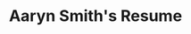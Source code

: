 ---
title: "Aaryn Smith's Resume"
type: "resume"
description: "Aaryn Smith's Resume"

primaryColor: "#0c7a17"
textPrimaryColor: "#1c1c1c"

profile:
  enable: true
  name: "Aaryn Smith"
  tagline: "Software Engineer"
  # avatar: "img/Gopher.png"

sumsect:
  enable: true
  text: "Experienced network administrator with experience in development, systems management, network architecture, and a demonstrated history of working in the financial services industry."

contact:
  enable: true
  location: "DFW, Texas"
  list: 
  - {icon: "fa fa-phone", url: "tel:6826517597", text: "(682) 651-7597"}
  - {icon: "fa fa-envelope", url: "mailto:aaryn.smith<at>gmail.com", text: "aaryn.smith<at>gmail.com"}
  - {icon: "fa fa-globe", url: /, text: "aarynsmith.com"}

experience:
  enable: true
  list:
    - title: Network Administrator/Systems Analyst
      dates: 2009-2018
      company: HFSI
      items:
        - details: 'Developed end user programs and conversion programs, dealing with multiple file formats and standards'
        - details: 'Optimized and developed workflows for several business processes'
        - details: 'Managed and maintained a medium-sized business network'
        - details: 'Managed several Microsoft Windows servers including Active Directory and Microsoft SQL Server'
        - details: 'Managed several Cisco network devices including ASA, FIREpower IPS, and Catalyst switches'
        - details: 'Managed multiple Microsoft SQL databases and PostgreSQL databases'
        - details: 'Implemented and maintained a VMWare virtual infrastructure environment'
        - details: 'Provided support and service to several small- to medium-sized banks'
    - title: Network Technician
      dates: 2006 - 2009
      company: The Lance Brown Agency
      items:
        - details: 'Designed, installed, and maintained a working office network'
        - details: 'Created and maintained a website for the insurance agency'
        - details: 'Designed, packaged, and distributed marketing materials'
    - title: 'Closed Circuit Television Operator, Contractor'
      dates: 2007 - 2008
      company: Electronic Systems Services
      items:
        - details: 'Acquired and retained high-risk security clearance'
        - details: 'Monitored closed-circuit security systems'
        - details: 'Reported security violations to Bureau of Engraving and Printing'

projects:
  enable: true
  list:
    - title: ztDNS
      meta: Open Source
      tagline: >-
        Created a custom DNS server for ZeroTier VPN Service that integrates
        with the ZeroTier API to provide DNS entries for other devices on
        the network.
    - title: RoundUp Program
      meta: HFSI
      tagline: >-
        Developed rewards program for a bank. Developed program, user
        interaction, and workflow for a program that read customer purchase
        amounts from real time activity file, rounded to the nearest dollar,
        and applied credit to customer savings accounts.
    - title: COBOL Conversion
      meta: HFSI
      tagline: >-
        Modernized COBOL programs to work in updated environments. Recreated
        workflows for several 16-bit COBOL programs in modern languages to
        work in 32- and 64-bit environments. Programs were converted to Go,
        C++, or Python.
    - title: Email Migration
      meta: HFSI
      tagline: >-
        Implemented Google-Hosted Email. Transitioned mailboxes to Google G
        Suite hosted email. Trained employees on new email features and G
        Suite workflows.
    - title: VDI Investigation
      meta: HFSI
      tagline: >-
        Prototyped and tested VDI solutions for use in a SAAS environment.
        Evaluated cost versus return on investment for VDI solutions from
        Amazon and VMware to determine viability for offering a VDI product
        to customers.

information:
  enable: true
  list:
    - title: Certifications
      items:
        - details: 2020 FreeCodeCamp - Full Stack
        - details: 2020 FreeCodeCamp - Information Security 
        - details: 2020 FreeCodeCamp - Front End Libraries
        - details: 2020 FreeCodeCamp - APIs and Microservices
        - details: 2020 FreeCodeCamp - Responsive Web Design
        - details: 2020 FreeCodeCamp - Data Visualization
        - details: 2020 FreeCodeCamp - JavaScript Algorithms and Data Structures
        - details: 2017 Global Knowledge - Cisco ASA with FirePower Services v2.1
        - details: 2013 Global Knowledge - VPN 2.0 - Deploying Cisco ASA VPN Solutions 

certificates:
  enable: false
  list:
    - certificate: Responsive Web Design
      organization: FreeCodeCamp
      dates: '2020'
    - certificate: JavaScript Algorithms and Data Structures
      organization: FreeCodeCamp
      dates: '2020'
    - certificate: Cisco ASA with FirePower Services v2.1
      organization: Global Knowledge
      dates: '2017'
    - certificate: VPN 2.0 - Deploying Cisco ASA VPN Solutions
      organization: Global Knowledge
      dates: '2013'

education:
  enable: true
  list:
    - degree: M.S. in Computer Science - Applciation Development
      university: 'Southern New Hampshire University, Manchester, New Hampshire'
      dates: 'In Progress'
    - degree: B.S. in Network and Communications Management
      university: 'DeVry University, Irving, Texas'
      dates: '2009'


awards:
  enable: false
  list:
    - name: Award Lorem Ipsum
      body: Microsoft lorem ipsum
      date: '2019'
    - name: Award Donec Sodales
      body: Oracle Aenean
      date: '2017'

skills:
  enable: true
  list:
    - title: Technical
      items:
        - details: Javascript/Typescript/Node.js
        - details: React/Redux/JQuery/Sass
        - details: HTML/CSS/Bootstrap
        - details: MongoDB/Mongoose
        - details: Socket.io/Mocha/Chai
        - details: Docker/Docker-Compose
        - details: PostgreSQL/MySQL/Microsoft SQL
        - details: Go
        - details: Git and Gitlab/Github CI/CD
        - details: Bash/Windows Batch/PowerShell
        - details: C/C++/Embedded Systems
        - details: Python/Ruby/Perl
        - details: Design and implement database structures
        - details: Lead and deliver complex software systems
    - title: Management
      items:
        - details: Cisco ASA/FirePower IPS/Catalyst Switches
        - details: VMWare VSphere/ESX
        - details: Microsoft Windows/Linux Servers
        - details: PFSense/Sophos/SonicWall Firewalls
        - details: Avaya/Alcatel/Asterisk phone systems
    - title: Professional
      items:
        - details: Effective communication
        - details: Team player
        - details: Strong problem solver
        - details: Good time management

languages:
  enable: false
  list:
    - name: English
      level: Native

interests:
  enable: false
  list:
    - name: Climbing
    - name: Snowboarding
    - name: Photography
    - name: Travelling

social:
  enable: true
  list:
    - icon: fab fa-github
      url: //github.com/AarynSmith
    - icon: fab fa-free-code-camp
      url: //www.freecodecamp.org/aarynsmith
    - icon: fa fa-envelope
      url: 'mailto:aaryn.smith<at>gmail.com'

footer:
  copyright: "Aaryn Smith"
---